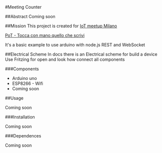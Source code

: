 #Meeting Counter

##Abstract
Coming soon

##Mission
This project is created for [IoT meetup Milano](https://www.meetup.com/it-IT/IoT-Meetup-Milano/)

[PoT - Tocca con mano quello che scrivi](https://www.meetup.com/it-IT/IoT-Meetup-Milano/events/240049140/)

It's a basic example to use arduino with node.js REST and WebSocket

##Electrical Scheme
In docs there is an Electrical scheme for build a device
Use Fritzing for open and look how connect all components

###Components
* Arduino uno
* ESP8266 - Wifi
* Coming soon

##Usage

Coming soon

###Installation

Coming soon


###Dependences

Coming soon